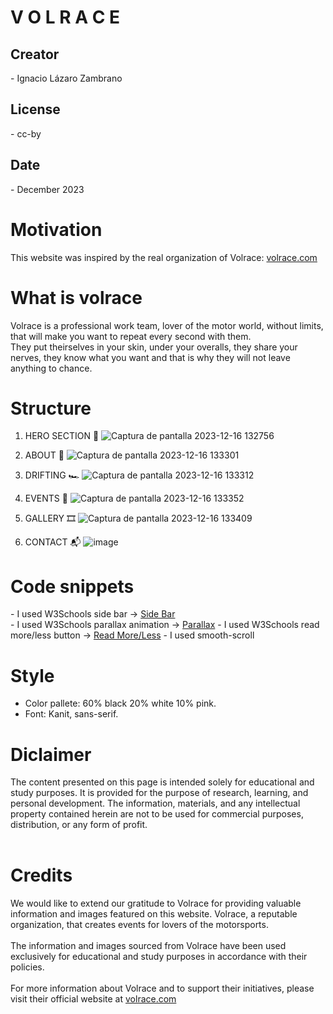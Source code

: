 <h1> <b>V  O  L  R  A  C  E</b>  </h1>

<h2> Creator </h2>
- Ignacio Lázaro Zambrano

<h2> License </h2>
- cc-by

<h2> Date </h2>
- December 2023

<h1>  Motivation </h1>

<p>This website was inspired by the real organization of Volrace: <a href="https://volrace.com/">volrace.com</a></p>

<h1>  What is volrace </h1>

<p>Volrace is a professional work team, lover of the motor world, without limits, 
  that will make you want to repeat every second with them. <br>
  They put theirselves in your skin, under your overalls, they share your nerves, 
  they know what you want and that is why they will not leave anything to chance.</p>

<h1>  Structure </h1>

1. HERO SECTION 🦸
![Captura de pantalla 2023-12-16 132756](https://github.com/Chito1811/Proyecto/assets/150530665/537e12be-973e-48a9-9250-34dd3283db2d)

2. ABOUT 💭
![Captura de pantalla 2023-12-16 133301](https://github.com/Chito1811/Proyecto/assets/150530665/ab5c0231-d1dc-437f-9230-ebebe1c101be)


3. DRIFTING 🏎️
![Captura de pantalla 2023-12-16 133312](https://github.com/Chito1811/Proyecto/assets/150530665/6b31a153-2263-41a3-9c0f-dcd2109b1839)


4. EVENTS 👔
![Captura de pantalla 2023-12-16 133352](https://github.com/Chito1811/Proyecto/assets/150530665/c57614fd-cae9-484f-b9cf-1d4860fa6514)


5. GALLERY 🎞️
![Captura de pantalla 2023-12-16 133409](https://github.com/Chito1811/Proyecto/assets/150530665/b245c9e6-61a8-4d06-9b3b-6a36f33d61f9)

6. CONTACT 📬
![image](https://github.com/Chito1811/Proyecto/assets/150530665/c7db5073-33a9-4eeb-907b-c1bc860d821a)

<h1>Code snippets</h1>
- I used W3Schools side bar -> <a href="https://www.w3schools.com/howto/howto_js_sidenav.asp">Side Bar</a> <br>
- I used W3Schools parallax animation -> <a href="https://www.w3schools.com/howto/howto_css_parallax.asp">Parallax</a>
- I used W3Schools read more/less button -> <a href="https://www.w3schools.com/howto/howto_js_read_more.asp">Read More/Less</a>
- I used smooth-scroll

<h1> Style </h1>

- Color pallete: 60% black 20% white 10% pink.
- Font: Kanit, sans-serif.

 <h1><b>Diclaimer</b></h1>
    <p>The content presented on this page is intended solely for educational and study purposes. 
        It is provided for the purpose of research, learning, and personal development. 
        The information, materials, and any intellectual property contained herein are not to be used for commercial purposes, 
        distribution, or any form of profit. <br> <br></p>
<p><h1>Credits</h1>
  We would like to extend our gratitude to Volrace for providing valuable information and images featured on this website.
        Volrace, a reputable organization, that creates events for lovers of the motorsports. <br><br>            
        The information and images sourced from Volrace have been used exclusively for educational and study purposes in accordance
        with their policies. <br> <br>                    
        For more information about Volrace and to support their initiatives, please visit their official website at 
        <a id="kk" href="https://volrace.com/" target="_blank">volrace.com</a></p>

  

 


